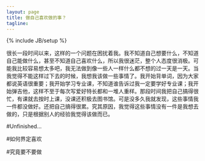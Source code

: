 ```yaml
---
layout: page
title: 做自己喜欢做的事？
tagline:
---
```

{% include JB/setup %}


很长一段时间以来，这样的一个问题在困扰着我。我不知道自己想要什么，不知道自己能做什么，甚至不知道自己喜欢什么，所以我很迷茫，整个人态度很消极。可能我比较容易想太多吧，我无法做到像一些人一样什么都不想的过一天是一天。当我觉得不能这样过下去的时候，我想我该做一些事情了。我开始背单词，因为大家都说英语很重要；我开始学习专业课，不知道谁告诉过我一定要学好专业课；我开始弹吉他，这样不至于每次写爱好特长都和一堆人重样。那段时间我把自己搞得很忙，有课就去按时上课，没课还积极去图书馆。可是没多久我就发现，这些事情我一件都没做好。还把自己搞得很累。究其原因，我觉得这些事情没有一件是我想去做的，只是根据别人的经验我觉得该做而已。

#Unfinished...

#如何界定喜欢

#究竟要不要做